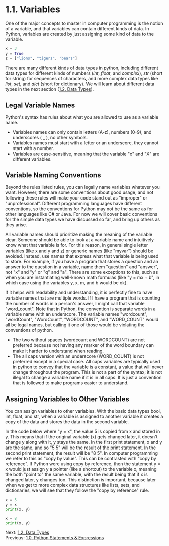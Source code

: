 # 1.1. Variables

One of the major concepts to master in computer programming is the notion of a variable, and that variables can contain 
different kinds of data. In Python, variables are created by just assigning some kind of data to the variable.
```python 
x = 3
y = True
z = ["lions", "tigers", "bears"]
```
There are many different kinds of data types in python, including different data types for different kinds of 
numbers (*int*, *float*, and *complex*), *str* (short for string) for sequences of characters, and more complex data 
types like *list*, *set*, and *dict* (short for dictionary). We will learn about different data types in the next 
section ([1.2. Data Types](1.2.%20Data%20Types.md)). 


## Legal Variable Names

Python's syntax has rules about what you are allowed to use as a variable name. 
- Variables names can only contain letters (A-z), numbers (0-9), and underscores ( _ ), no other symbols.
- Variables names must start with a letter or an underscore, they cannot start with a number.
- Variables are case-sensitive, meaning that the variable "x" and "X" are different variables.


## Variable Naming Conventions

Beyond the rules listed rules, you can legally name variables whatever you want. However, there are some conventions 
about good usage, and not following these rules will make your code stand out as "improper" or "unprofessional". 
Different programming languages have different conventions, so the conventions for Python may not be the same as for 
other languages like C# or Java. For now we will cover basic conventions for the simple data types we have discussed 
so far, and bring up others as they arise.

All variable names should prioritize making the meaning of the variable clear. Someone should be able to look at a 
variable name and intuitively know what that variable is for. For this reason, in general single letter variables 
(like x and y and z) or generic names (like "myvar") should be avoided. Instead, use names that express what that 
variable is being used to store. For example, if you have a program that stores a question and an answer to the 
question in a variable, name them "question" and "answer", not "x" and "y" or "q" and "a". There are some exceptions 
to this, such as when you are instantiating well-known math formulas (like "y = mx + b", in which case using the 
variables y, x, m, and b would be ok).

If it helps with readability and understanding, it is perfectly fine to have variable names that are multiple words. 
If I have a program that is counting the number of words in a person's answer, I might call that variable "word_count". 
Note that in Python, the convention is separate words in a variable name with an underscore. The variable names 
"wordcount",  "wordCount",  "WordCount", "WORDCOUNT", and "WORD_COUNT" would all be legal names, but calling it one 
of those would be violating the conventions of python.
- The two without spaces (wordcount and WORDCOUNT) are not preferred because not having any marker of the word boundary 
can make it harder to understand when reading. 
- The all caps version with an underscore (WORD_COUNT) is not preferred except in a special case. All caps variables 
are typically used in python to convey that the variable is a constant, a value that will never change throughout the 
program. This is not a part of the syntax; it is not illegal to change a variable name if it is in all caps. It is 
just a convention that is followed to make programs easier to understand.

## Assigning Variables to Other Variables

You can assign variables to other variables. With the basic data types bool, int, float, and str, when a variable is 
assigned to another variable it creates a copy of the data and stores the data in the second variable.

In the code below where "y = x", the value 5 is copied from x and stored in y. This means that if the original 
variable (x) gets changed later, it doesn't change y along with it, y stays the same. In the first print statement, 
x and y are the same, and so "5 5" will be the result of the print statement. In the second print statement, the 
result will be "8 5". In computer programming we refer to this as "copy by value". This can be contrasted with 
"copy by reference". If Python were using copy by reference, then the statement y = x would just assign y a pointer 
(like a shortcut) to the variable x, meaning the both "point to" the same variable, with the result being that if x 
is changed later, y changes too. This distinction is important, because later when we get to more complex data 
structures like lists, sets, and dictionaries, we will see that they follow the "copy by reference" rule.
```python
x = 5
y = x
print(x, y)

x = 8
print(x, y)
```

Next: [1.2. Data Types](1.2.%20Data%20Types.md)<br>
Previous: [1.0. Python Statements & Expressions](1.0.%20Python%20Statements%20&%20Expressions.md)
